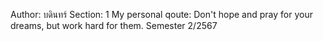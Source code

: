 Author: บดินทร์ 
Section: 1
My personal qoute: Don't hope and pray for your dreams, but work hard for them.
Semester 2/2567